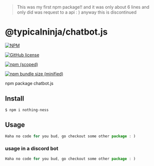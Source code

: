> This was my first npm package!! and it was only about 6 lines and only did was request to a api : ) anyway this is discontinued



# @typicalninja/chatbot.js

[![NPM](https://nodei.co/npm/@typicalninja21/chatbot.js.png)](https://nodei.co/npm/@typicalninja21/chatbot.js)

[![GitHub license](https://img.shields.io/github/license/typicalninja493/chatbot.js-)](https://github.com/typicalninja493/chatbot.js-/blob/main/LICENSE)

[![npm (scoped)](https://img.shields.io/npm/v/@typicalninja21/chatbot.js.svg)](https://www.npmjs.com/package/@typicalninja21/chatbot.js)

[![npm bundle size (minified)](https://img.shields.io/bundlephobia/min/@typicalninja21/chatbot.js.svg)](https://www.npmjs.com/package/@typicalninja21/chatbot.js)

npm package chatbot.js 


## Install

```
$ npm i nothing-ness
```

## Usage

```js
Haha no code for you bud, go checkout some other package : )
```


### usage in a discord bot



```js
Haha no code for you bud, go checkout some other package : )
```
